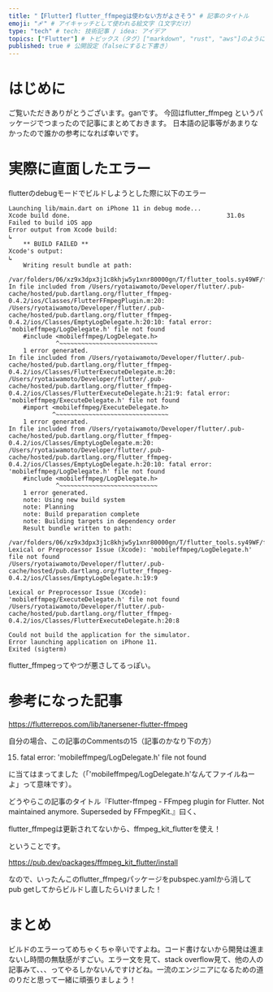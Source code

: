 ```yaml
---
title: "【Flutter】flutter_ffmpegは使わない方がよさそう" # 記事のタイトル
emoji: "🩹" # アイキャッチとして使われる絵文字（1文字だけ）
type: "tech" # tech: 技術記事 / idea: アイデア
topics: ["Flutter"] # トピックス（タグ）["markdown", "rust", "aws"]のように指定する
published: true # 公開設定（falseにすると下書き）
---
```


# はじめに

ご覧いただきありがとうございます。ganです。
今回はflutter_ffmpeg というパッケージでつまったので記事にまとめておきます。
日本語の記事等があまりなかったので誰かの参考になれば幸いです。


# 実際に直面したエラー

flutterのdebugモードでビルドしようとした際に以下のエラー

```
Launching lib/main.dart on iPhone 11 in debug mode...
Xcode build done.                                           31.0s
Failed to build iOS app
Error output from Xcode build:
↳
    ** BUILD FAILED **
Xcode's output:
↳
    Writing result bundle at path:
    	/var/folders/06/xz9x3dpx3j1c8khjw5y1xnr80000gn/T/flutter_tools.sy49WF/flutter_ios_build_temp_dirylJrRz/temporary_xcresult_bundle
In file included from /Users/ryotaiwamoto/Developer/flutter/.pub-cache/hosted/pub.dartlang.org/flutter_ffmpeg-0.4.2/ios/Classes/FlutterFFmpegPlugin.m:20:
/Users/ryotaiwamoto/Developer/flutter/.pub-cache/hosted/pub.dartlang.org/flutter_ffmpeg-0.4.2/ios/Classes/EmptyLogDelegate.h:20:10: fatal error: 'mobileffmpeg/LogDelegate.h' file not found
    #include <mobileffmpeg/LogDelegate.h>
             ^~~~~~~~~~~~~~~~~~~~~~~~~~~~
    1 error generated.
In file included from /Users/ryotaiwamoto/Developer/flutter/.pub-cache/hosted/pub.dartlang.org/flutter_ffmpeg-0.4.2/ios/Classes/FlutterExecuteDelegate.m:20:
/Users/ryotaiwamoto/Developer/flutter/.pub-cache/hosted/pub.dartlang.org/flutter_ffmpeg-0.4.2/ios/Classes/FlutterExecuteDelegate.h:21:9: fatal error: 'mobileffmpeg/ExecuteDelegate.h' file not found
    #import <mobileffmpeg/ExecuteDelegate.h>
            ^~~~~~~~~~~~~~~~~~~~~~~~~~~~~~~~
    1 error generated.
In file included from /Users/ryotaiwamoto/Developer/flutter/.pub-cache/hosted/pub.dartlang.org/flutter_ffmpeg-0.4.2/ios/Classes/EmptyLogDelegate.m:20:
/Users/ryotaiwamoto/Developer/flutter/.pub-cache/hosted/pub.dartlang.org/flutter_ffmpeg-0.4.2/ios/Classes/EmptyLogDelegate.h:20:10: fatal error: 'mobileffmpeg/LogDelegate.h' file not found
    #include <mobileffmpeg/LogDelegate.h>
             ^~~~~~~~~~~~~~~~~~~~~~~~~~~~
    1 error generated.
    note: Using new build system
    note: Planning
    note: Build preparation complete
    note: Building targets in dependency order
    Result bundle written to path:
    	/var/folders/06/xz9x3dpx3j1c8khjw5y1xnr80000gn/T/flutter_tools.sy49WF/flutter_ios_build_temp_dirylJrRz/temporary_xcresult_bundle
Lexical or Preprocessor Issue (Xcode): 'mobileffmpeg/LogDelegate.h' file not found
/Users/ryotaiwamoto/Developer/flutter/.pub-cache/hosted/pub.dartlang.org/flutter_ffmpeg-0.4.2/ios/Classes/EmptyLogDelegate.h:19:9

Lexical or Preprocessor Issue (Xcode): 'mobileffmpeg/ExecuteDelegate.h' file not found
/Users/ryotaiwamoto/Developer/flutter/.pub-cache/hosted/pub.dartlang.org/flutter_ffmpeg-0.4.2/ios/Classes/FlutterExecuteDelegate.h:20:8

Could not build the application for the simulator.
Error launching application on iPhone 11.
Exited (sigterm)
```

flutter_ffmpegってやつが悪さしてるっぽい。


# 参考になった記事

https://flutterrepos.com/lib/tanersener-flutter-ffmpeg

自分の場合、この記事のCommentsの15（記事のかなり下の方）

15. fatal error: 'mobileffmpeg/LogDelegate.h' file not found

に当てはまってました（「'mobileffmpeg/LogDelegate.h'なんてファイルねーよ」って意味です）。

どうやらこの記事のタイトル『Flutter-ffmpeg - FFmpeg plugin for Flutter. Not maintained anymore. Superseded by FFmpegKit.』曰く、

flutter_ffmpegは更新されてないから、ffmpeg_kit_flutterを使え！

ということです。

https://pub.dev/packages/ffmpeg_kit_flutter/install

なので、いったんこのflutter_ffmpegパッケージをpubspec.yamlから消してpub getしてからビルドし直したらいけました！


# まとめ
ビルドのエラーってめちゃくちゃ辛いですよね。コード書けないから開発は進まないし時間の無駄感がすごい。エラー文を見て、stack overflow見て、他の人の記事みて、、、ってやるしかないんですけどね。一流のエンジニアになるための道のりだと思って一緒に頑張りましょう！

